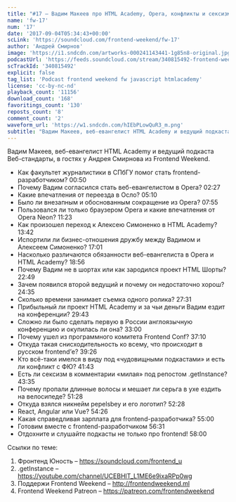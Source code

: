 ```yaml
---
title: "#17 – Вадим Макеев про HTML Academy, Opera, конфликты и сексизм"
name: 'fw-17'
num: '17'
date: '2017-09-04T05:34:43+00:00'
scLink: 'https://soundcloud.com/frontend-weekend/fw-17'
author: 'Андрей Смирнов'
image: 'https://i1.sndcdn.com/artworks-000241143441-1g85n8-original.jpg'
podcastUrl: 'https://feeds.soundcloud.com/stream/340815492-frontend-weekend-fw-17.m4a'
scTrackId: '340815492'
explicit: false
tag_list: 'Podcast frontend weekend fw javascript htmlacademy'
license: 'cc-by-nc-nd'
playback_count: '11156'
download_count: '168'
favoritings_count: '130'
reposts_count: '8'
comment_count: '2'
waveform_url: 'https://w1.sndcdn.com/hIEbPLowQuR3_m.png'
subtitle: "Вадим Макеев, веб-евангелист HTML Academy и ведущий подкаста Веб-стандарты, в гостях у Андрея Смирнова из Frontend Weekend."
---
```

Вадим Макеев, веб-евангелист HTML Academy и ведущий подкаста Веб-стандарты, в гостях у Андрея Смирнова из Frontend Weekend.

- Как факультет журналистики в СПбГУ помог стать frontend-разработчиком? <timecode sec="50">00:50</timecode>
- Почему Вадим согласился стать веб-евангелистом в Opera? <timecode sec="147">02:27</timecode>
- Какие впечатления от переезда в Осло? <timecode sec="310">05:10</timecode>
- Было ли внезапным и обоснованным сокращение из Opera? <timecode sec="475">07:55</timecode> 
- Пользовался ли только браузером Opera и какие впечатления от Opera Neon? <timecode sec="683">11:23</timecode>
- Как произошел переход к Алексею Симоненко в HTML Academy? <timecode sec="822">13:42</timecode>
- Испортили ли бизнес-отношения дружбу между Вадимом и Алексеем Симоненко? <timecode sec="1021">17:01</timecode>
- Насколько различаются обязанности веб-евангелиста в Opera и HTML Academy? <timecode sec="1136">18:56</timecode>
- Почему Вадим не в шортах или как зародился проект HTML Шорты? <timecode sec="1369">22:49</timecode>
- Зачем появился второй ведущий и почему он недостаточно хорош? <timecode sec="1475">24:35</timecode>
- Сколько времени занимает съемка одного ролика? <timecode sec="1651">27:31</timecode>
- Прибыльный ли проект HTML Academy и за чьи деньги Вадим ездит на конференции? <timecode sec="1783">29:43</timecode>
- Сложно ли было сделать первую в России англоязычную конференцию и окупилась ли она? <timecode sec="1980">33:00</timecode>
- Почему ушел из программного комитета Frontend Conf? <timecode sec="2230">37:10</timecode>
- Откуда такая снисходительность ко всему, что происходит в русском frontend’е? <timecode sec="2366">39:26</timecode>
- Кто всё-таки имелся в виду под «чудовищными подкастами» и есть ли конфликт с ФЮ? <timecode sec="2503">41:43</timecode>
- Есть ли сексизм в комментарии «милая» под репостом .getInstance? <timecode sec="2615">43:35</timecode>
- Почему пропали длинные волосы и мешает ли серьга в ухе ездить на велосипеде? <timecode sec="3088">51:28</timecode>
- Откуда взялся никнейм pepelsbey и его логотип? <timecode sec="3148">52:28</timecode>
- React, Angular или Vue? <timecode sec="3266">54:26</timecode>
- Какая справедливая зарплата для frontend-разработчика? <timecode sec="3300">55:00</timecode> 
- Готовим вместе с frontend-разработчиком <timecode sec="3391">56:31</timecode>
- Отдохните и слушайте подкасты не только про frontend! <timecode sec="3480">58:00</timecode>

Ссылки по теме: 
1) Фронтенд Юность – https://soundcloud.com/frontend_u
2) .getInstance – https://youtube.com/channel/UCEBHlT_L1ME6e9ixaRPp0wg
3) Поддержи Frontend Weekend – http://frontendweekend.ml
4) Frontend Weekend Patreon – https://patreon.com/frontendweekend